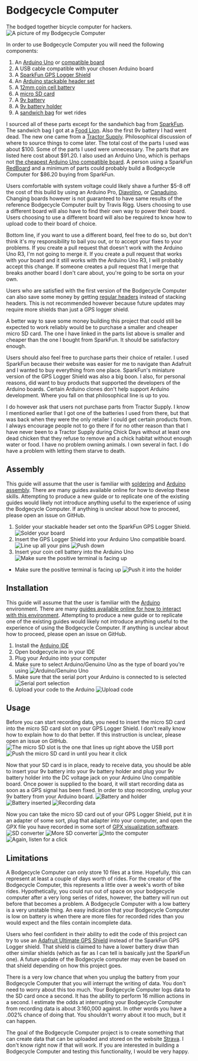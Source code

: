 # Bodgecycle Computer
The bodged together bicycle computer for hackers.
![A picture of my Bodgecycle Computer](http://i.imgur.com/aNQw7sG.jpg)

In order to use Bodgecycle Computer you will need the following components:
1. An [Arduino Uno](https://www.arduino.cc/en/Main/arduinoBoardUno) or [compatible board](https://www.sainsmart.com/arduino/control-boards/sainsmart-uno-r3-atmega328-au-development-board-compatible-with-arduino-uno-r3.html)
2. A USB cable compatible with your chosen Arduino board
3. A [SparkFun GPS Logger Shield](https://www.sparkfun.com/products/13750)
4. An [Arduino stackable header set](https://www.sparkfun.com/products/11417)
5. A [12mm coin cell battery](https://www.sparkfun.com/products/337)
6. A [micro SD card](https://www.amazon.com/SANDISK-Micro-SDHC-Memory-SDSDQM-004G/dp/B001C0DJL4/ref=sr_1_2?s=pc&ie=UTF8&qid=1492750170&sr=1-2&keywords=sandisk+4gb+microsdhc+memory+card)
7. A [9v battery](https://www.amazon.com/AmazonBasics-Everyday-Alkaline-Batteries-8-Pack/dp/B00MH4QM1S/ref=sr_1_2_s_it?s=hpc&srs=2528919011&ie=UTF8&qid=1492750284&sr=1-2)
8. A [9v battery holder](https://www.adafruit.com/product/67)
9. A [sandwich bag](https://www.amazon.com/Glad-Food-Storage-Snack-Zipper/dp/B00ZKUCFUS/ref=sr_1_4_s_it?ie=UTF8&qid=1492750504&sr=1-4) for wet rides

I sourced all of these parts except for the sandwhich bag from [SparkFun](https://www.sparkfun.com/).
The sandwich bag I got at a [Food Lion](https://www.foodlion.com/). Also
the first 9v battery I had went dead. The new one came from a [Tractor Supply](https://www.tractorsupply.com/).
Philosophical discussion of where to source things to come later.
The total cost of the parts I used
was about \$100. Some of the parts I used were unnecessary. The parts that are
listed here cost about \$91.20. I also used an
Arduino Uno, which is perhaps not
[the cheapest Arduino Uno compatible board](http://www.electrodragon.com/product/arduino-compatible-visduino-uno-r3/).
A person using a SparkFun [RedBoard](https://www.sparkfun.com/products/13975)
and a minimum of parts could probably build a Bodgecycle Computer for $86.20
buying from SparkFun.

Users comfortable with system voltage could likely shave a further $5-8 off the
cost of this build by using an Arduino Pro, [Diavolino](http://shop.evilmadscientist.com/productsmenu/180),
or [Canaduino](https://universal-solder.com/product/canaduino-uno-bone-basic-alternative-arduino-uno-r3-atmega328p-pu/).
Changing boards
however is not guaranteed to have same results of the reference Bodgecycle
Computer built by Travis Rigg. Users choosing to use a different board will
also have to find their own way to power their board. Users choosing to use a
different board will also be required to know how to upload code to their board
of choice.

Bottom line, if you want to use a different board, feel free to do so, but don't
think it's my responsibility to bail you out, or to accept your fixes to your
problems. If you create a pull request that doesn't work with the Arduino Uno R3,
I'm not going to merge it. If you create a pull request that works with your board
and it still works with the Arduino Uno R3, I will probably accept this change. If
someone creates a pull request that I merge that breaks another board I don't care
about, you're going to be sorta on your own.

Users who are satisfied with the first version of the Bodgecycle Computer can also
save some money by getting [regular headers](https://www.sparkfun.com/products/116)
instead of stacking headers. This is not
recommended however because future updates may require more shields than just a GPS
logger shield.

A better way to save some money building this project that could still be expected
to work reliably would be to purchase a smaller and cheaper micro SD card. The one
I have linked in the parts list above is smaller and cheaper than the one I bought
from SparkFun. It should be satisfactory enough.

Users should also feel free to purchase parts their choice of retailer. I used
SparkFun because their website was easier for me to navigate than Adafruit
and I wanted to buy everything from one place. SparkFun's miniature version
of the GPS Logger Shield was also a big boon. I also, for personal reasons,
did want to buy products that supported the developers of the Arduino boards.
Certain Arduino clones don't help support Arduino development. Where you fall
on that philosophical line is up to you.

I do however ask that users not purchase parts from Tractor Supply. I know I
mentioned earlier that I got one of the batteries I used from there, but that
was back when they were the only retailer I could get certain products from. I
always encourage people not to go there if for no other reason than that I have
never been to a Tractor Supply during Chick Days without at least one dead
chicken that they refuse to remove and a chick habitat without enough water or
food. I have no problem owning animals. I own several in fact. I do have a
problem with letting them starve to death.

## Assembly
This guide will assume that the user is familiar with [soldering](http://www.sciencebuddies.org/science-fair-projects/project_ideas/Elec_primer-solder.shtml)
and [Arduino assembly](https://learn.sparkfun.com/tutorials/arduino-shields).
There are many guides available online for how to develop these
skills. Attempting to produce a new guide or to replicate one of the existing
guides would likely not introduce anything useful to the experience of using
the Bodgecycle Computer. If anything is unclear about how to proceed, please
open an issue on GitHub.

1. Solder your stackable header set onto the SparkFun GPS Logger Shield.
![Solder your board](http://i.imgur.com/CCHxAFO.jpg)
2. Insert the GPS Logger Shield into your Arduino Uno compatible board.
![Line up all your pins](http://i.imgur.com/YPslNxY.jpg)
![Push down](http://i.imgur.com/GaE2MUe.jpg)
3. Insert your coin cell battery into the Arduino Uno
![Make sure the positive terminal is facing up](http://i.imgur.com/X0OpjMq.jpg)
  * Make sure the positive terminal is facing up
![Push it into the holder](http://i.imgur.com/z5CwGGA.jpg)

## Installation
This guide will assume that the user is familiar with the [Arduino](https://www.arduino.cc/)
environment. There are many
[guides available online for how to interact with this environment](https://www.arduino.cc/en/Guide/HomePage).
Attempting to produce a new guide or to replicate one of the
existing guides would likely not introduce anything useful to the experience of
using the Bodgecycle Computer. If anything is unclear about how to proceed,
please open an issue on GitHub.

1. Install the [Arduino IDE](https://www.arduino.cc/en/Main/Software)
2. Open bodgecycle.ino in your IDE
3. Plug your Arduino into your computer
4. Make sure to select Arduino/Genuino Uno as the type of board you're using
![Arduino/Genuino Uno](http://i.imgur.com/qLa8NFZ.jpg)
5. Make sure that the serial port your Arduino is connected to is selected
![Serial port selection](http://i.imgur.com/gwHw4W7.png)
6. Upload your code to the Arduino
![Upload code](http://i.imgur.com/HqQ5HfC.png)

## Usage
Before you can start recording data, you need to insert the micro SD card into
the micro SD card slot on your GPS Logger Shield. I don't really know how to
explain how to do that better. If this instruction is unclear, please open an
issue on GitHub.
![The micro SD slot is the one that lines up right above the USB port](http://i.imgur.com/2noKay1.jpg)
![Push the micro SD card in until you hear it click](http://i.imgur.com/rhpKQqM.jpg)

Now that your SD card is in place, ready to receive data, you should be able to
insert your 9v battery into your 9v battery holder and plug your 9v battery
holder into the DC voltage jack on your Arduino Uno compatible board. Once
power is supplied to the board, it will start recording data as soon as a GPS
signal has been fixed. In order to stop recording, unplug your 9v battery from
your Arduino board.
![Battery and holder](http://i.imgur.com/Qh3AblE.jpg)
![Battery inserted](http://i.imgur.com/LQMKJG8.jpg)
![Recording data](http://i.imgur.com/H9VTk92.jpg)

Now you can take the micro SD card out of your GPS Logger Shield, put it in an
adapter of some sort, plug that adapter into your computer, and open the GPX
file you have recorded in some sort of [GPX visualization software](http://www.gpsvisualizer.com/).
![SD converter](http://i.imgur.com/EPlMlSY.jpg)
![More SD converter](http://i.imgur.com/xwB4yUw.jpg)
![Into the computer](http://i.imgur.com/eROZaRi.jpg)
![Again, listen for a click](http://i.imgur.com/Gzp8oLM.jpg)

## Limitations
A Bodgecycle Computer can only store 10 files at a time. Hopefully, this can
represent at least a couple of days worth of rides. For the creator of the
Bodgecycle Computer, this represents a little over a week's worth of bike
rides. Hypothetically, you could run out of space on your bodgecycle computer
after a very long series of rides, however, the battery will run out before
that becomes a problem. A Bodgecycle Computer with a low battery is a very
unstable thing. An easy indication that your Bodgecycle Computer is low on
battery is when there are more files for recorded rides than you would expect
and the files contain incomplete data.

Users who feel confident in their ability to edit the code of this project can
try to use an [Adafruit Ultimate GPS Shield](https://www.adafruit.com/product/1272)
instead of the SparkFun GPS Logger shield. That shield is claimed to have a lower
battery draw than other similar shields (which as far as I can tell is basically
just the SparkFun one). A future update of the Bodgecycle computer may even be based
on that shield depending on how this project goes.

There is a very low chance that when you unplug the battery from your
Bodgecycle Computer that you will interrupt the writing of data. You don't need
to worry about this too much. Your Bodgecycle Computer logs data to the SD card
once a second. It has the ability to perform 16 million actions in a second. I
estimate the odds at interrupting your Bodgecycle Computer from recording data
is about 3:160,000 against. In other words you have a .002% chance of doing
that. You shouldn't worry about it too much, but it can happen.

The goal of the Bodgecycle Computer project is to create something that can
create data that can be uploaded and stored on the website [Strava](strava.com). I don't know
right now if that will work. If you are interested in building a Bodgecycle
Computer and testing this functionality, I would be very happy.

